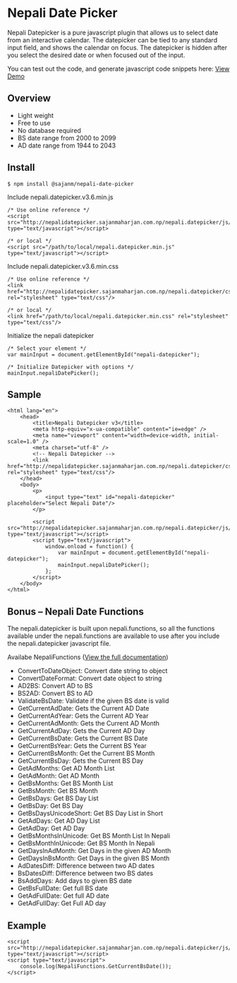 # Nepali Date Picker
Nepali Datepicker is a pure javascript plugin that allows us to select date from an interactive calendar. The datepicker can be tied to any standard input field, and shows the calendar on focus. The datepicker is hidden after you select the desired date or when focused out of the input.

You can test out the code, and generate javascript code snippets here:
[View Demo](http://nepalidatepicker.sajanmaharjan.com.np/)

## Overview
- Light weight
- Free to use
- No database required
- BS date range from 2000 to 2099
- AD date range from 1944 to 2043

## Install
```
$ npm install @sajanm/nepali-date-picker
```

Include nepali.datepicker.v3.6.min.js
```
/* Use online reference */
<script src="http://nepalidatepicker.sajanmaharjan.com.np/nepali.datepicker/js/nepali.datepicker.v3.6.min.js" type="text/javascript"></script>
  
/* or local */
<script src="/path/to/local/nepali.datepicker.min.js" type="text/javascript"></script>
```

Include nepali.datepicker.v3.6.min.css
```
/* Use online reference */
<link href="http://nepalidatepicker.sajanmaharjan.com.np/nepali.datepicker/css/nepali.datepicker.v3.6.min.css" rel="stylesheet" type="text/css"/>
  
/* or local */
<link href="/path/to/local/nepali.datepicker.min.css" rel="stylesheet" type="text/css"/>
```

Initialize the nepali datepicker
```
/* Select your element */
var mainInput = document.getElementById("nepali-datepicker");
  
/* Initialize Datepicker with options */
mainInput.nepaliDatePicker();
```

## Sample
```
<html lang="en">
    <head>
        <title>Nepali Datepicker v3</title>
        <meta http-equiv="x-ua-compatible" content="ie=edge" />
        <meta name="viewport" content="width=device-width, initial-scale=1.0" />
        <meta charset="utf-8" />
        <!-- Nepali Datepicker -->
        <link href="http://nepalidatepicker.sajanmaharjan.com.np/nepali.datepicker/css/nepali.datepicker.v3.6.min.css" rel="stylesheet" type="text/css"/>
    </head>
    <body>
        <p>
            <input type="text" id="nepali-datepicker" placeholder="Select Nepali Date"/>
        </p>
  
        <script src="http://nepalidatepicker.sajanmaharjan.com.np/nepali.datepicker/js/nepali.datepicker.v3.6.min.js" type="text/javascript"></script>
        <script type="text/javascript">
            window.onload = function() {
                var mainInput = document.getElementById("nepali-datepicker");
                mainInput.nepaliDatePicker();
            };
        </script>
    </body>
</html>
```

## Bonus – Nepali Date Functions
The nepali.datepicker is built upon nepali.functions, so all the functions available under the nepali.functions are available to use after you include the nepali.datepicker javascript file.

Availabe NepaliFunctions ([View the full documentation](http://nepalifunctions.sajanmaharjan.com.np/documentation/index.html))
 - ConvertToDateObject: Convert date string to object
 - ConvertDateFormat: Convert date object to string
 - AD2BS: Convert AD to BS
 - BS2AD: Convert BS to AD
 - ValidateBsDate: Validate if the given BS date is valid
 - GetCurrentAdDate: Gets the Current AD Date
 - GetCurrentAdYear: Gets the Current AD Year
 - GetCurrentAdMonth: Gets the Current AD Month
 - GetCurrentAdDay: Gets the Current AD Day
 - GetCurrentBsDate: Gets the Current BS Date
 - GetCurrentBsYear: Gets the Current BS Year
 - GetCurrentBsMonth: Get the Current BS Month
 - GetCurrentBsDay: Gets the Current BS Day
 - GetAdMonths: Get AD Month List
 - GetAdMonth: Get AD Month
 - GetBsMonths: Get BS Month List
 - GetBsMonth: Get BS Month
 - GetBsDays: Get BS Day List
 - GetBsDay: Get BS Day
 - GetBsDaysUnicodeShort: Get BS Day List in Short
 - GetAdDays: Get AD Day List
 - GetAdDay: Get AD Day
 - GetBsMonthsInUnicode: Get BS Month List In Nepali
 - GetBsMonthInUnicode: Get BS Month In Nepali
 - GetDaysInAdMonth: Get Days in the given AD Month
 - GetDaysInBsMonth: Get Days in the given BS Month
 - AdDatesDiff: Difference between two AD dates
 - BsDatesDiff: Difference between two BS dates
 - BsAddDays: Add days to given BS date
 - GetBsFullDate: Get full BS date
 - GetAdFullDate: Get full AD date
 - GetAdFullDay: Get Full AD day

## Example
```
<script src="http://nepalidatepicker.sajanmaharjan.com.np/nepali.datepicker/js/nepali.datepicker.v3.6.min.js" type="text/javascript"></script>
<script type="text/javascript">
    console.log(NepaliFunctions.GetCurrentBsDate());
</script>
```
